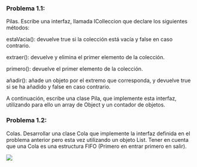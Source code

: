 <h3>Problema 1.1:</h3>
<p>
Pilas. Escribe una interfaz, llamada IColleccion que declare los siguientes
métodos:
</p>
<p>
estaVacia(): devuelve true si la colección está vacía y false en caso contrario.
</p>
<p>
extraer(): devuelve y elimina el primer elemento de la colección.
</p>
<p>
primero(): devuelve el primer elemento de la colección.
</p>
<p>
añadir(): añade un objeto por el extremo que corresponda, y devuelve true si
se ha añadido y false en caso contrario.
</p>
<p>
A continuación, escribe una clase Pila, que implemente esta interfaz,
utilizando para ello un array de Object y un contador de objetos.
</p>
<h3>Problema 1.2:</h3>
<p> Colas. Desarrollar una clase Cola que implemente la interfaz definida en el
problema anterior pero esta vez utilizando un objeto List. Tener en cuenta que una
Cola es una estructura FIFO (Primero en entrar primero en salir). </p>

<img src="![image](https://github.com/user-attachments/assets/d54c0539-be78-478b-829b-220e6dcf0f2a)
">
